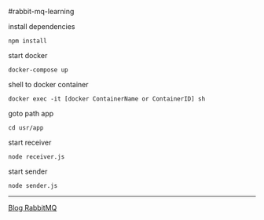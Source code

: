 #rabbit-mq-learning

install dependencies
```
npm install
```

start docker
```
docker-compose up
```

shell to docker container
```
docker exec -it [docker ContainerName or ContainerID] sh
```

goto path app
```
cd usr/app
```

start receiver
```
node receiver.js
```

start sender
```
node sender.js
```

------

[Blog RabbitMQ](https://medium.com/p/36e1fcc1f7b5/edit)